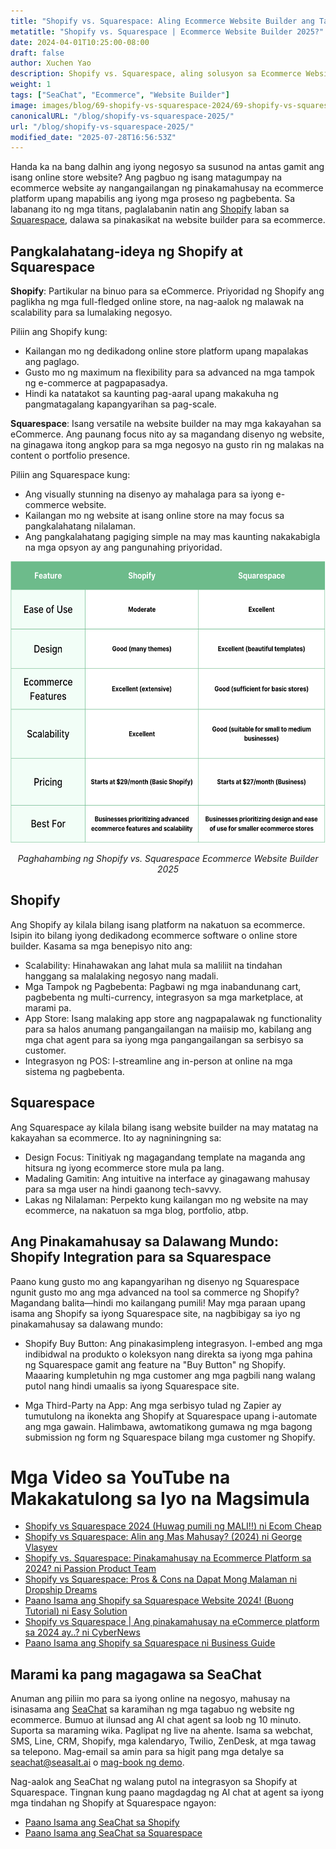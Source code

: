 ```yaml
---
title: "Shopify vs. Squarespace: Aling Ecommerce Website Builder ang Tama para sa Iyong Negosyo sa 2025?"
metatitle: "Shopify vs. Squarespace | Ecommerce Website Builder 2025?"
date: 2024-04-01T10:25:00-08:00
draft: false
author: Xuchen Yao
description: Shopify vs. Squarespace, aling solusyon sa Ecommerce Website ang tama para sa iyo sa 2025? Ang aming malalim na paghahambing ay nagpapaliwanag ng mga tampok, pagpepresyo, specialty, integrasyon, at higit pa.
weight: 1
tags: ["SeaChat", "Ecommerce", "Website Builder"]
image: images/blog/69-shopify-vs-squarespace-2024/69-shopify-vs-squarespace-2024.jpg
canonicalURL: "/blog/shopify-vs-squarespace-2025/"
url: "/blog/shopify-vs-squarespace-2025/"
modified_date: "2025-07-28T16:56:53Z"
---
```


Handa ka na bang dalhin ang iyong negosyo sa susunod na antas gamit ang isang online store website? Ang pagbuo ng isang matagumpay na ecommerce website ay nangangailangan ng pinakamahusay na ecommerce platform upang mapabilis ang iyong mga proseso ng pagbebenta. Sa labanang ito ng mga titans, paglalabanin natin ang [Shopify](https://www.shopify.com/) laban sa [Squarespace](https://www.squarespace.com/), dalawa sa pinakasikat na website builder para sa ecommerce.


## Pangkalahatang-ideya ng Shopify at Squarespace

**Shopify**: Partikular na binuo para sa eCommerce. Priyoridad ng Shopify ang paglikha ng mga full-fledged online store, na nag-aalok ng malawak na scalability para sa lumalaking negosyo.

Piliin ang Shopify kung:

- Kailangan mo ng dedikadong online store platform upang mapalakas ang paglago.
- Gusto mo ng maximum na flexibility para sa advanced na mga tampok ng e-commerce at pagpapasadya.
- Hindi ka natatakot sa kaunting pag-aaral upang makakuha ng pangmatagalang kapangyarihan sa pag-scale.


**Squarespace**: Isang versatile na website builder na may mga kakayahan sa eCommerce. Ang paunang focus nito ay sa magandang disenyo ng website, na ginagawa itong angkop para sa mga negosyo na gusto rin ng malakas na content o portfolio presence.

Piliin ang Squarespace kung:

- Ang visually stunning na disenyo ay mahalaga para sa iyong e-commerce website.
- Kailangan mo ng website at isang online store na may focus sa pangkalahatang nilalaman.
- Ang pangkalahatang pagiging simple na may mas kaunting nakakabigla na mga opsyon ay ang pangunahing priyoridad.

<center>
<img height="450px" src="/images/blog/69-shopify-vs-squarespace-2024/shopify-and-squarespace-ecommerce-website-builder-comparison-2024.png" alt="Paghahambing ng Shopify vs. Squarespace Ecommerce Website Builder 2025"/>

*Paghahambing ng Shopify vs. Squarespace Ecommerce Website Builder 2025*
</center>

## Shopify

Ang Shopify ay kilala bilang isang platform na nakatuon sa ecommerce. Isipin ito bilang iyong dedikadong ecommerce software o online store builder. Kasama sa mga benepisyo nito ang:

- Scalability: Hinahawakan ang lahat mula sa maliliit na tindahan hanggang sa malalaking negosyo nang madali.
- Mga Tampok ng Pagbebenta: Pagbawi ng mga inabandunang cart, pagbebenta ng multi-currency, integrasyon sa mga marketplace, at marami pa.
- App Store: Isang malaking app store ang nagpapalawak ng functionality para sa halos anumang pangangailangan na maiisip mo, kabilang ang mga chat agent para sa iyong mga pangangailangan sa serbisyo sa customer.
- Integrasyon ng POS: I-streamline ang in-person at online na mga sistema ng pagbebenta.


## Squarespace

Ang Squarespace ay kilala bilang isang website builder na may matatag na kakayahan sa ecommerce. Ito ay nagniningning sa:

- Design Focus: Tinitiyak ng magagandang template na maganda ang hitsura ng iyong ecommerce store mula pa lang.
- Madaling Gamitin: Ang intuitive na interface ay ginagawang mahusay para sa mga user na hindi gaanong tech-savvy.
- Lakas ng Nilalaman: Perpekto kung kailangan mo ng website na may ecommerce, na nakatuon sa mga blog, portfolio, atbp.

## Ang Pinakamahusay sa Dalawang Mundo: Shopify Integration para sa Squarespace

Paano kung gusto mo ang kapangyarihan ng disenyo ng Squarespace ngunit gusto mo ang mga advanced na tool sa commerce ng Shopify? Magandang balita—hindi mo kailangang pumili! May mga paraan upang isama ang Shopify sa iyong Squarespace site, na nagbibigay sa iyo ng pinakamahusay sa dalawang mundo:

- Shopify Buy Button: Ang pinakasimpleng integrasyon. I-embed ang mga indibidwal na produkto o koleksyon nang direkta sa iyong mga pahina ng Squarespace gamit ang feature na "Buy Button" ng Shopify. Maaaring kumpletuhin ng mga customer ang mga pagbili nang walang putol nang hindi umaalis sa iyong Squarespace site.

- Mga Third-Party na App: Ang mga serbisyo tulad ng Zapier ay tumutulong na ikonekta ang Shopify at Squarespace upang i-automate ang mga gawain. Halimbawa, awtomatikong gumawa ng mga bagong submission ng form ng Squarespace bilang mga customer ng Shopify.


# Mga Video sa YouTube na Makakatulong sa Iyo na Magsimula

- [Shopify vs Squarespace 2024 (Huwag pumili ng MALI!!) ni Ecom Cheap](https://www.youtube.com/watch?v=nIzkc1Z8jJ0)
- [Shopify vs Squarespace: Alin ang Mas Mahusay? (2024) ni George Vlasyev](https://www.youtube.com/watch?v=9vTXYtDKgU8)
- [Shopify vs. Squarespace: Pinakamahusay na Ecommerce Platform sa 2024? ni Passion Product Team](https://www.youtube.com/watch?v=azOL7LnhUMA)
- [Shopify vs Squarespace: Pros & Cons na Dapat Mong Malaman ni Dropship Dreams](https://www.youtube.com/watch?v=hNHRkTweik4)
- [Paano Isama ang Shopify sa Squarespace Website 2024! (Buong Tutorial) ni Easy Solution](https://www.youtube.com/watch?v=_zph0ufX6vo)
- [Shopify vs Squarespace | Ang pinakamahusay na eCommerce platform sa 2024 ay..? ni CyberNews](https://www.youtube.com/watch?v=Gn52kaOeObY)
- [Paano Isama ang Shopify sa Squarespace ni Business Guide](https://www.youtube.com/watch?v=qSWfTHRtJGI)

## Marami ka pang magagawa sa SeaChat

Anuman ang piliin mo para sa iyong online na negosyo, mahusay na isinasama ang [SeaChat](https://chat.seasalt.ai/?utm_source=blog) sa karamihan ng mga tagabuo ng website ng ecommerce. Bumuo at ilunsad ang AI chat agent sa loob ng 10 minuto. Suporta sa maraming wika. Paglipat ng live na ahente. Isama sa webchat, SMS, Line, CRM, Shopify, mga kalendaryo, Twilio, ZenDesk, at mga tawag sa telepono. Mag-email sa amin para sa higit pang mga detalye sa [seachat@seasalt.ai](mailto:seameet@seasalt.ai) o [mag-book ng demo](https://meetings.hubspot.com/seasalt-ai/seasalt-meeting).

Nag-aalok ang SeaChat ng walang putol na integrasyon sa Shopify at Squarespace. Tingnan kung paano magdagdag ng AI chat at agent sa iyong mga tindahan ng Shopify at Squarespace ngayon:

- [Paano Isama ang SeaChat sa Shopify](https://wiki.seasalt.ai/seachat/seachat-manual/05-integrations/02-seachat-shopify-integration/)
- [Paano Isama ang SeaChat sa Squarespace](https://wiki.seasalt.ai/seachat/seachat-manual/05-integrations/03-seachat-squarespace-integration/)
